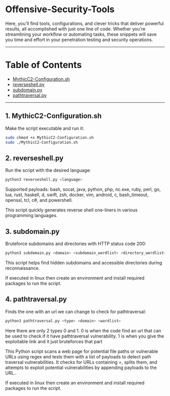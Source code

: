 # Offensive-Security-Tools

Here, you'll find tools, configurations, and clever tricks that deliver powerful results, all accomplished with just one line of code. Whether you're streamlining your workflow or automating tasks, these snippets will save you time and effort in your penetration testing and security operations.

---

# Table of Contents

- [MythicC2-Configuration.sh](#1-mythicc2-configurationsh)
- [reverseshell.py](#2-reverseshellpy)
- [subdomain.py](#3-subdomainpy)
- [pathtraversal.py](#4-pathtraversalpy)
  
---

## 1. MythicC2-Configuration.sh

Make the script executable and run it:

```bash
sudo chmod +x MythicC2-Configuration.sh
sudo ./MythicC2-Configuration.sh
```

## 2. reverseshell.py

Run the script with the desired language:

```bash
python3 reverseshell.py <language>
```
Supported payloads:
bash, socat, java, python, php, nc.exe, ruby, perl, go, lua, rust, haskell, d, swift, zsh, docker, vim, android, c, bash_timeout, openssl, tcl, c#, and powershell.

This script quickly generates reverse shell one-liners in various programming languages.

## 3. subdomain.py

Bruteforce subdomains and directories with HTTP status code 200:

```bash
python3 subdomain.py <domain> <subdomain_wordlist> <directory_wordlist>
```
This script helps find hidden subdomains and accessible directories during reconnaissance.

If executed in linux then create an environment and install required packages to run the script.

## 4. pathtraversal.py

Finds the one with an url we can change to check for pathtraversal:

```bash
python3 pathtraversal.py <type> <domain> <wordlist>
```
Here there are only 2 types 0 and 1. 0 is when the code find an url that can be used to check if it have pathtraversal vulnerability. 1 is when you give the exploitable link and it just bruteforces that part

This Python script scans a web page for potential file paths or vulnerable URLs using regex and tests them with a list of payloads to detect path traversal vulnerabilities. It checks for URLs containing =, splits them, and attempts to exploit potential vulnerabilities by appending payloads to the URL..

If executed in linux then create an environment and install required packages to run the script.
